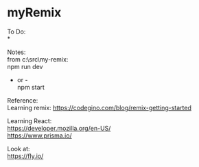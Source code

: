 # myRemix
To Do:  
* 

Notes:  
from c:\src\my-remix:  
npm run dev  
- or -  
npm start


Reference:  
Learning remix:
https://codegino.com/blog/remix-getting-started


Learning React:  
https://developer.mozilla.org/en-US/  
https://www.prisma.io/  

Look at:  
https://fly.io/  
